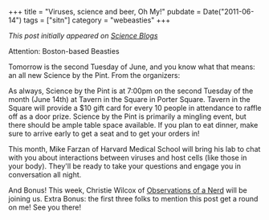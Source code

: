 +++
title = "Viruses, science and beer, Oh My!"
pubdate = Date("2011-06-14")
tags = ["sitn"]
category = "webeasties"
+++

_This post initially appeared on [Science Blogs](http://scienceblogs.com/webeasties)_

Attention: Boston-based Beasties

Tomorrow is the second Tuesday of June, and you know what that means: an all new Science by the Pint. From the organizers:

As always, Science by the Pint is at 7:00pm on the second Tuesday of the month (June 14th) at Tavern in the Square in Porter Square. Tavern in the Square will provide a \$10 gift card for every 10 people in attendance to raffle off as a door prize. Science by the Pint is primarily a mingling event, but there should be ample table space available. If you plan to eat dinner, make sure to arrive early to get a seat and to get your orders in!

This month, Mike Farzan of Harvard Medical School will bring his lab to chat with you about interactions between viruses and host cells (like those in your body). They'll be ready to take your questions and engage you in conversation all night.

And Bonus! This week, Christie Wilcox of [Observations of a Nerd](http://scienceblogs.com/observations/) will be joining us. 
Extra Bonus: the first three folks to mention this post get a round on me! See you there!

      
  
